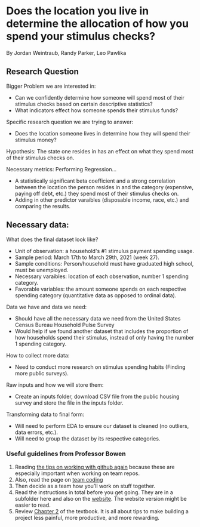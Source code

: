 # Does the location you live in determine the allocation of how you spend your stimulus checks?
By Jordan Weintraub, Randy Parker, Leo Pawlika

## Research Question
Bigger Problem we are interested in:
- Can we confidently determine how someone will spend most of their stimulus checks based on certain descriptive statistics?
- What indicators effect how someone spends their stimulus funds? 

Specific research question we are trying to answer:
- Does the location someone lives in determine how they will spend their stimulus money?

Hypothesis: The state one resides in has an effect on what they spend most of their stimulus checks on.

Necessary metrics:
Performing Regression...
- A statistically significant beta coefficient and a strong correlation between the location the person resides in and the category (expensive, paying off debt, etc.) they spend most of their stimulus checks on.
- Adding in other predictor varaibles (disposable income, race, etc.) and comparing the results. 

## Necessary data:
What does the final dataset look like?
- Unit of observation: a household's #1 stimulus payment spending usage.
- Sample period: March 17th to March 29th, 2021 (week 27).
- Sample conditions: Person/household must have graduated high school, must be unemployed.   
- Necessary varaibles: location of each observation, number 1 spending category. 
- Favorable variables: the amount someone spends on each respective spending category (quantitative data as opposed to ordinal data).

Data we have and data we need:
- Should have all the necessary data we need from the United States Census Bureau Household Pulse Survey 
- Would help if we found another dataset that includes the proportion of how households spend their stimulus, instead of only having the number 1 spending category.

How to collect more data:
- Need to conduct more research on stimulus spending habits (Finding more public surveys).

Raw inputs and how we will store them:
- Create an inputs folder, download CSV file from the public housing survey and store the file in the inputs folder.

Transforming data to final form:
- Will need to perform EDA to ensure our dataset is cleaned (no outliers, data errors, etc.).
- Will need to group the dataset by its respective categories.



### Useful guidelines from Professor Bowen 
1. Reading [the tips on working with github again](https://ledatascifi.github.io/ledatascifi-2021/content/assignments/howto_do.html#working-on-assignments-projects-taking-notes) because these are especially important when working on team repos. 
2. Also, read the page on [team coding](https://ledatascifi.github.io/ledatascifi-2021/content/05/01c_teams.html)
3. Then decide as a team how you’ll work on stuff together. 
4. Read the instructions in total before you get going. They are in a subfolder here and also on the [website](https://ledatascifi.github.io/ledatascifi-2021/content/assignments/project.html). The website version might be easier to read. 
5. Review [Chapter 2](https://ledatascifi.github.io/ledatascifi-2021/content/02/10_Golden_1.html) of the textbook. It is all about tips to make building a project less painful, more productive, and more rewarding.
